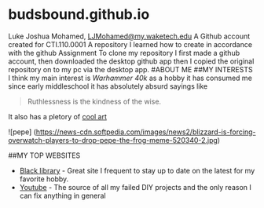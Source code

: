 # budsbound.github.io
Luke Joshua Mohamed, LJMohamed@my.waketech.edu
A Github account created for CTI.110.0001
A repository I learned how to create in accordance with the github Assignment
To clone my repository I first made a github account, then downloaded the desktop github app then I copied the
original repository on to my pc via the desktop app.
#ABOUT ME
##MY INTERESTS
I think my main interest is *Warhammer 40k* as a hobby it has consumed me since early middleschool
it has absolutely absurd sayings like
>Ruthlessness is the kindness of the wise.

It also has a pletory of [cool art](https://static.posters.cz/image/1300/affiches-et-posters/warhammer-40k-the-battle-of-baal-i100441.jpg)

![pepe] (https://news-cdn.softpedia.com/images/news2/blizzard-is-forcing-overwatch-players-to-drop-pepe-the-frog-meme-520340-2.jpg)

##MY TOP WEBSITES
- [Black library](https://www.blacklibrary.com/) - Great site I frequent to stay up to date
on the latest for my favorite hobby.
- [Youtube](https://www.youtube.com/) - The source of all my failed DIY projects and the
only reason I can fix anything in general
